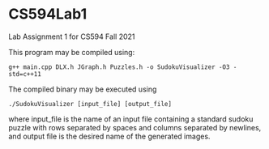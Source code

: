 # CS594Lab1
Lab Assignment 1 for CS594 Fall 2021

This program may be compiled using:

```g++ main.cpp DLX.h JGraph.h Puzzles.h -o SudokuVisualizer -O3 -std=c++11```

The compiled binary may be executed using

```./SudokuVisualizer [input_file] [output_file]```

where input_file is the name of an input file containing a standard sudoku puzzle with rows separated by spaces and columns separated by newlines, and output file is the desired name of the generated images.
